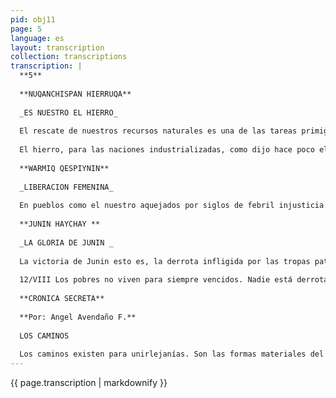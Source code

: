 ```yaml
---
pid: obj11
page: 5
language: es
layout: transcription
collection: transcriptions
transcription: |
  **5**
  
  **NUQANCHISPAN HIERRUQA**
  
  _ES NUESTRO EL HIERRO_
  
  El rescate de nuestros recursos naturales es una de las tareas primigenias que se impuso la Revolución Peruana. Una tarea que es consecuente no solamente con la necesidad imoeriosa de mandar y decidir sobre lo que es nuestro, que comportael ejercicio pleno de la soberania y de la dignidad nacionales sino porque tal politica responde al imperativo tercermundista de hacer frente a los manejos nada santos de las emoresas transnacionales causantes del subdesarrollo en que se debaten nuestros pueblos.
  
  El hierro, para las naciones industrializadas, como dijo hace poco el Ministro Fernández Maldonado, constituye la base del desarrollo de sus respectivas industrias siderurgicas, cuyo rol en el desenvolvimiento histórico de sus economías, y, en general, en el desarrollo de toda econoía, es ampliamente conocido. Al Peru le Interesa prioritariamente, por eso, producir acero. Pero la Marcona Mining Co. no lo entendió así. No le interesaba entenderlo así. Como parte de un engranaje transnacional e imperialista no podia estar al servicio del Perú ni de los intereses del Peru sino al servicio de intereses completamente aienos al nuestro. Por ello es que postró la industriasiderurgica nacional, vendiéndole por ejemplo productos de calidad inferior a los que despachaban al. exterior. La nacionalización de la Marconaera inevitable y necesaria al interés del país. El Gobierno Revolucionario de la Fuerza Armada no podia transigir en tal imperativo, contemplando además en el Plan Inca. Y la Marcona se nacionalizó en la forma y en los términos más adecuados. En la forma y en los términos que señalan la justicia de una causa que nadie puede discutir ni objetar al Peru de hoy ni a sus gobernantes. El tratamiento que ha recibido la citada empresa mientras estuvo operando en el país ha sido ampliamente generoso. Tal vez excesivamente generoso. Sin embargo, y a pesar de ello, no ha vacilado, en iniciar contra el Peru una insidiosa campaña de mentiras y de amenazas con el claro propósito de dañar la imagen y la economía de nuestro país ante el consenso mundial. Ha emprendido una campaña de sabotaje, destinada a impedir que se compre el hierro del Peru en el exterior. Y para eso se está valiendo de toda una maquinaria interacional, que cuenta con el claro respaldo de los organos periodisticos extranjeros al servicio de la Sociedad Interamericana de Prensa. Pero cada agresión imperialista la Revolución Peruana tiene y tendrá siempre una respuesta. Jamás dará un paso atrás frente a ninguna amenaza o maniobras que tengan como objetivo causarle daño a la Patria o intimidar al Gobierno Revolucionario de la Fuerza Armada. La Revolución Peruana está curada de espanto Ha salido victoriosa én todas las batallas que ha dado contra todas las formas de agresión imperialista. Y no será precisamente la Marcona Mining Co, la que nos haga vacilar. Porque, en última instancia, son los imperativos de la dignidad y la defensa de nuestra soberanía el mejor acicate para un pueblo y un gobierno revolucionario decididos a romper con todas las cadenas de la dependencia.
  
  **WARMIQ QESPIYNIN**
  
  _LIBERACION FEMENINA_
  
  En pueblos como el nuestro aquejados por siglos de febril injusticia. Entre poblaciones acostumbradas al silencio, al llanto de la impotencia, a la derrota y el mutismo, ninguna liberación puede ser entendida al margen de la dominación economica. El sometimiento de la mujer a las decisiones del varón arranca en el hecho de que el hombre es el que aporta el capital suficiente para mantener el hogar. De ahí la importancia que incluso el Código Civil otorga al varón dentro de la escala de autoridad que prima en el hogar. Por algo la marginación de la mujer, nació como resultado directo de la capacidad economica del varón dentro de las primitivas organizaciones sociales. La familia patriarcal, no es sino la voluntad del varón dueño de haciendas y vidas, extendiéndose no sólo a los esclavos sino incluso a los suyos, en un incontrolado y despiadado poder. Posteriormente y para justificar esa estructura economica se tejieron leyendas y mitos, negándosele a la mujer toda iniciativa y capacidad -- incluso intelectual- haciendo de la ciencia, del deporte y de determinadas actividades patrimonios del varón, actividades exclusivas del llamado sexo fuerte, en una definición que es una expresión de machismo a viva voz. En nuestro tiempo, tales conceptos carentes de base y arbitrarios, han sido rebatidos en la práctica, por el triunfo de las mujeres en cuanta actividad han emprendido, y en teoría, por ser sofismas sin vercacidad cientifica. Las mujer, está tan capacitada como el varón para emprender cualquier clase de actividades en cualquier campo o estrato de la iniciativa humana. Pero tanto el varon como la mujer, están convencidos que en países de industria extractiva, dependientes y subdesarrollados, la liberación femenina plantea previamente la liberación economica de los pueblos. No existirá el reconocimiento previo a los derechos de las mujeres, si no se rompen las amarras del subdesarrollo y la marginación de los pueblos del Tercer Mundo, va encaminado a una definitiva y total liberación en todos los órdenes, en las estructuras y las superestructuras. A un cambio en las relaciones de producción y en todos los órdenes de la vida social. La liberación femenina como un cuestionamiento a la sociedad machista, o como un enfrentamiento a los varones, no tiene sentido ni puede ser explicado con sindéresis. La liberación femenina conlleva la liberación de toda la organización social. Una lucha justa y noble del varón y la mujer por alcanzar indices de vida compatibles con la dignidad humana. Sólo con ese sentido y con ese criterio se puede entender el movimiento feminista de liberación.
  
  **JUNIN HAYCHAY **
  
  _LA GLORIA DE JUNIN _
  
  La victoria de Junin esto es, la derrota infligida por las tropas patriotas al ejército realista tuvo gran influencia en la suerte del Peru y del Continente. No fue, como diría el español Torrente, la pérdida de cuatrocientos caballos sufrida por los realistas "la parte más sensible para el celoso general que las mandaba, sino la desconfianza que se introdujo en ellos desde que vieron tanta serenidad y firmeza en sus contados"... Ese mismo autor, que unos meses antes escribiera que el aspecto de los negocios públicos eran sumamente lisonjero para los realistas a fines del año 1823, que desde la jomada de Ica habían recorrido "una carrera de tnunfos y glorias" y que los enemigos (los patriotas) fueron batidos cuantas veces habian tenido serenidad para ponérseles al frente", tuvo que reconocer después de Junín, que si esa acción hubiera sido ganada por los realistas habrían formado "el primer eslabón de una cadena de triunfos , pero que perdieron "y lo formó de contrastes y reveses". Tuvo, pues, para la Independencia Americana importancia decisiva la victoria de Junin, aunque la infanteria y caballería de Canterac escapran a la batalla de aniquilamiento que buscaba Bolivar en ese mismo escenario. Pero meses después le tocará a la Quinua, en Ayacucho convertirse en el cementerio de las ambiciones realistas, en el cementerio de los afanes de dominación de la Corona. Hace, pues, 151 años, un dia como hoy, que los Húsares de Junin se encumbraren de gloria y dejaron a las generaciones posteriores un sublime ejemplo de coraje, decisión y amor a la libertad y a la dignidad que no saben de transacciones con ninguna forma de dependencia ni dominación. Herederos del Glorioso Regimiento Husares de Junín, herederos de Castilla, Gamarra y Rázuri, herederos de La Mar, Necochea, Miller y Suárez, los hombres que hoy forman en nuestras Fuerza Armada los regimientos de caballería, saben muy bien que las ideas de justicia, que la exigencia de justicia, que la afirmación de justicia en la vida peruana son, como diria un connotado historiador los grandes temas en el retrato ideologico del hombre precursor. Es la justicia por la que está: luchando hoy: recoger las banderas de Tinta, Junin, Ayacucho y el Callao del 2 de Mayo, el Gobierno Revolucionario de la Fuerza Armada. Esto es, la justicia para el hombre del campo, la justicia para el trabajador de la ciudad, la justicia para los marginados de siempre, la justicia que se exige al funcionario, la justicia que se pide en la norma legal la justicia que reclama para nosotros el derecho de ser los constructores de nuestro propio destino, la justicia que rechaza el uso de la fuerza, la justicia que rechaza, en fin, todas las formas de explotación, todas las formas de dependencia. Hoy, para todos y cada uno de los peruanos, para todos y cada uno de los hombres latinoamericanos, para todos y cada uno de los hombres de Caballería tiene que ser, por ello, día de meditación y reiterada fidelidad a los ideales que generaron la gloria de Junin.
  
  12/VIII Los pobres no viven para siempre vencidos. Nadie está derrotado para toda la vida si no está sepultado, éxisten sobre la tierra manos desconocidas, ojos que nunca miraremos, corazones que jamas adivinaremos, que en verdad y ailenciosamente ayudan a los necesitados. Pero, no podemos vivir pensando en el buen corazón de los hombres, en verdad, los hombres que tienen capacidad e inteligencia tienen que reunirse entre ellos, tienen que fortalecerse ayudándose entre ellos, así como en las raíces está la fuerza de los arboles, de igual modo la fuerza de los pobres sólo despierta en la solidaridad de otros pobres, crece y se multiplica con los padecimientos sin concesiones. Eso debemos meditar los pobres, sólo entre pobres alcanzándonos las manos entre campesinos, empuñando nuestras banderas con puños de varón. No vivirán en concordia la gallina y el zorro, ni sorberán mazamorra de un plato el gato y el ratón. Eso ya nos ha explicado nuestro general Velasco Alvarado. Caminemos entre los hombres del pueblo fortaleciéndonos en el pueblo, unidos entre pobres caminaremos ciertamente muy lejos.
  
  **CRONICA SECRETA**
  
  **Por: Angel Avendaño F.**
  
  LOS CAMINOS
  
  Los caminos existen para unirlejanías. Son las formas materiales del olvido, se extienden incansables hiivanando horizontes, se alzan sobre las cumbres, yacen en las sabanas, se hunden en los valles sin soñar mas que ausencias. Los caminos persisten invariables de otros. quién no sueña caminos cuando el día agoniza" quién no recuerda senderos, puentes ya superados" Jquién no vive caminos mientras sigue la vidaP Ya lo dijo el poeta: Caminante no hay caminos, camino se hace al andar". Hay caminos inolvidables como aquellos que conducen de regreso al hogar, caminos asperos, llenos de ojerizas, amargos, los caminos de yantares extranjeros, de yacijas prestadas, los caminos de los tristes arenales de otras patrias. Aquellos son los caminos de la muerte, que no separan; sino que unen en proporción directa a la distancia, como el mito Platónico, son más nitidas las persistencias cuando más es la sombra en la caverna. Son inumerables los escritores que tomaron como tema los caminos, Gorki, titula uno de sus libros de memorias con el sustantivo: LOS CAMINOS. Acaso porque nada ensaña tanto como irse a la fuerza, alejarse, no parar ni para ver desde la montaña al pueblo que ya no podrá ser, o para mirar desde el recuerdo el tiompo que ya no podrá erguirse yyo simplemente porque caminar es desarraigarse de la tierra y echar raices en e aire, cuando el ser humano debia ser como los arboles, nutrirse con el agua y con la tierra que alimentó sus primeros asombros: Pero el hombre, no es un río, es como un camino que lo hacen ausencia a la fuerza, destierro y soledad paso a paso. Ah, los caminos, quien pudiera ser como ellos, ubícuo, intrincado y difícil, sin corazón en ningun sitio, sin solanas, ni cantinelas sin resacas de remordimientos. Sólo los caminos saben y no saben porque ignoran todos los retornos y conocen todas las ausencias. PUNTO.
---
```


{{ page.transcription | markdownify }}
